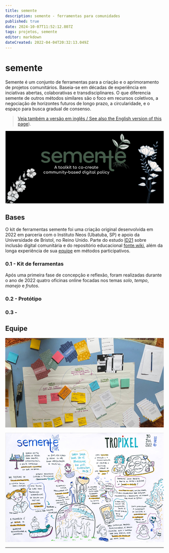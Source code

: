 ```yaml
---
title: semente
description: semente - ferramentas para comunidades
published: true
date: 2024-10-07T11:52:12.807Z
tags: projetos, semente
editor: markdown
dateCreated: 2022-04-04T20:32:13.049Z
---
```


# semente

Semente é um conjunto de ferramentas para a criação e o aprimoramento de projetos comunitários. Baseia-se em décadas de experiência em inciativas abertas, colaborativas e transdisciplinares. O que diferencia semente de outros métodos similares são o foco em recursos coletivos, a negociação de horizontes futuros de longo prazo, a circularidade, e o espaço para busca gradual de consenso.

> [Veja também a versão em inglês / See also the English version of this page](/semente_en)).

![header.png](/header.png)

## Bases

O kit de ferramentas semente foi uma criação original desenvolvida em 2022 em parceria com o Instituto Neos (Ubatuba, SP) e apoio da Universidade de Bristol, no Reino Unido. Parte do estudo [ID21](/pt-br/projetos/id21) sobre inclusão digital comunitária e do repositório educacional [fonte.wiki](/), além da longa experiência de sua [equipe](#equipe) em métodos participativos.

### 0.1 - Kit de ferramentas

Após uma primeira fase de concepção e reflexão, foram realizadas durante o ano de 2022 quatro oficinas online focadas nos temas *solo*, *tempo*, *manejo* e *frutos*. 

### 0.2 - Protótipo

### 0.3 - 

## Equipe



![deck.jpg](/deck.jpg)

![visual.jpg](/visual.jpg)

----
